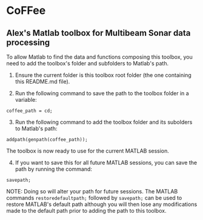 # CoFFee
## Alex's Matlab toolbox for Multibeam Sonar data processing

To allow Matlab to find the data and functions composing this toolbox, you need to add the toolbox's folder and subfolders to Matlab's path.

1. Ensure the current folder is this toolbox root folder (the one containing this README.md file).

2. Run the following command to save the path to the toolbox folder in a variable:

`coffee_path = cd;`

3. Run the following command to add the toolbox folder and its subolders to Matlab's path:

`addpath(genpath(coffee_path));`

The toolbox is now ready to use for the current MATLAB session.

4. If you want to save this for all future MATLAB sessions, you can save the path by running the command:

`savepath;`

NOTE: Doing so will alter your path for future sessions. The MATLAB commands `restoredefaultpath;` followed by `savepath;` can be used to restore MATLAB's default path although you will then lose any modifications made to the default path prior to adding the path to this toolbox.
